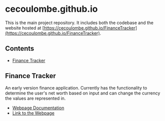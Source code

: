 # cecoulombe.github.io

This is the main project repository. It includes both the codebase and the website hosted at [https://cecoulombe.github.io/FinanceTracker](https://cecoulombe.github.io/FinanceTracker).

## Contents
- [Finance Tracker](#mFinanceTracker)

## Finance Tracker
An early version finance application. Currently has the functionality to determine the user's net worth based on input and can change the currency the values are represented in.
- [Webpage Documentation](./FinanceTracker/README-site.md)
- [Link to the Webpage](https://cecoulombe.github.io/FinanceTracker)
